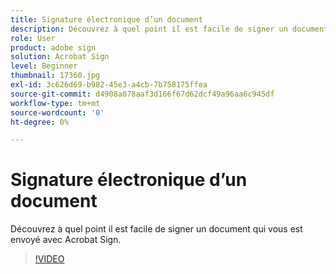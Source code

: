 ```yaml
---
title: Signature électronique d’un document
description: Découvrez à quel point il est facile de signer un document qui vous a été envoyé avec Acrobat Sign
role: User
product: adobe sign
solution: Acrobat Sign
level: Beginner
thumbnail: 17360.jpg
exl-id: 3c626d69-b982-45e3-a4cb-7b758175ffea
source-git-commit: d4908a078aaf3d166f67d62dcf49a96aa6c945df
workflow-type: tm+mt
source-wordcount: '0'
ht-degree: 0%

---
```


# Signature électronique d’un document

Découvrez à quel point il est facile de signer un document qui vous est envoyé avec Acrobat Sign.

>[!VIDEO](https://video.tv.adobe.com/v/344217?hidetitle=true)
